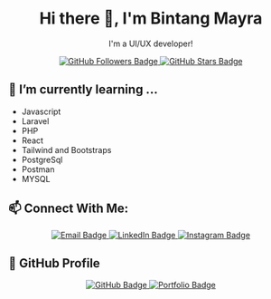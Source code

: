 <!DOCTYPE html>
<html lang="en">
<head>
    <meta charset="UTF-8">
    <meta name="viewport" content="width=device-width, initial-scale=1.0">
    <title>Bintang Mayra's Profile</title>
</head>
<body>

<h1 align="center">Hi there 👋, I'm Bintang Mayra</h1>

<p align="center">
    I'm a UI/UX developer!
</p>

<p align="center">
    <a href="https://github.com/bintangmayra?tab=followers">
        <img src="https://img.shields.io/github/followers/bintangmayra?label=Followers&style=social" alt="GitHub Followers Badge">
    </a>
    <a href="https://github.com/bintangmayra?tab=repositories">
        <img src="https://img.shields.io/github/stars/bintangmayra?label=Stars&style=social" alt="GitHub Stars Badge">
    </a>
</p>

<h2>🌱 I’m currently learning ...</h2>
<ul>
    <li>Javascript</li>
    <li>Laravel</li>
    <li>PHP</li>
    <li>React</li>
    <li>Tailwind and Bootstraps</li>
    <li>PostgreSql</li>
    <li>Postman</li>
    <li>MYSQL</li>
</ul>

<h2>📫 Connect With Me:</h2>
<p align="center">
    <a href="mailto:bintangmayradestianti@gmail.com">
        <img src="https://img.shields.io/badge/Email-D14836?style=for-the-badge&logo=gmail&logoColor=white" alt="Email Badge">
    </a>
    <a href="https://linkedin.com/in/bintang-mayra-3698322a2/">
        <img src="https://img.shields.io/badge/LinkedIn-0A66C2?style=for-the-badge&logo=linkedin&logoColor=white" alt="LinkedIn Badge">
    </a>
    <a href="https://instagram.com/your-instagram-profile">
        <img src="https://img.shields.io/badge/Instagram-E4405F?style=for-the-badge&logo=instagram&logoColor=white" alt="Instagram Badge">
    </a>
</p>

<h2>🔗 GitHub Profile</h2>
<p align="center">
    <a href="https://github.com/bintangmayra">
        <img src="https://img.shields.io/badge/GitHub-181717?style=for-the-badge&logo=github&logoColor=white" alt="GitHub Badge">
    </a>
    <a href="https://bintangmayra.github.io/bintangmayra-github.io/">
        <img src="https://img.shields.io/badge/Portfolio-FF5722?style=for-the-badge&logo=web&logoColor=white" alt="Portfolio Badge">
    </a>
</p>

</body>
</html>
